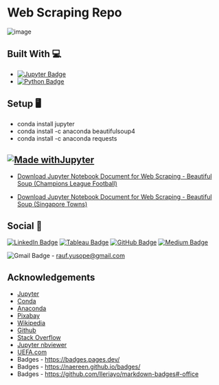# Web Scraping Repo
![image](https://user-images.githubusercontent.com/96287600/163553387-0eb490d0-c783-46f0-9132-7a1decfcf13f.png)



## Built With 💻

- [![Jupyter Badge](https://img.shields.io/badge/Jupyter-F37626?logo=jupyter&logoColor=fff&style=flat)](https://jupyter.org/try)
- [![Python Badge](https://img.shields.io/badge/Python-3776AB?logo=python&logoColor=fff&style=flat)](https://www.python.org/)

## Setup 🖥️
- conda install jupyter
- conda install -c anaconda beautifulsoup4
- conda install -c anaconda requests

## [![Made withJupyter](https://img.shields.io/badge/Made%20with-Jupyter-orange?style=for-the-badge&logo=Jupyter)](https://jupyter.org/try)

- [Download Jupyter Notebook Document for Web Scraping - Beautiful Soup (Champions League Football)](https://github.com/abdrauf26/web_scraping_repo/blob/main/Champions_League_Football_News.ipynb)

- [Download Jupyter Notebook Document for Web Scraping - Beautiful Soup (Singapore Towns)](http://nbviewer.org/github/abdrauf26/web_scraping_repo/blob/main/Singapore_towns.ipynb)


## Social 📧 

[![LinkedIn Badge](https://img.shields.io/badge/LinkedIn-0A66C2?logo=linkedin&logoColor=fff&style=flat)](https://www.linkedin.com/in/abdrauf26/) [![Tableau Badge](https://img.shields.io/badge/Tableau-E97627?logo=tableau&logoColor=fff&style=flat)](https://public.tableau.com/app/profile/mohamed.abdul.rauf) [![GitHub Badge](https://img.shields.io/badge/GitHub-181717?logo=github&logoColor=fff&style=flat)](https://github.com/abdrauf26) [![Medium Badge](https://img.shields.io/badge/Medium-000?logo=medium&logoColor=fff&style=flat)](https://medium.com/@rauf.yusope) 

![Gmail Badge](https://img.shields.io/badge/Gmail-EA4335?logo=gmail&logoColor=fff&style=flat) - rauf.yusope@gmail.com

## Acknowledgements

- [Jupyter](https://jupyter.org/)
- [Conda](https://docs.conda.io/en/latest/)
- [Anaconda](https://anaconda.org/)
- [Pixabay](https://pixabay.com/)
- [Wikipedia](https://en.wikipedia.org/w/index.php?search=)
- [Github](https://github.com/)
- [Stack Overflow](https://stackoverflow.com/)
- [Jupyter nbviewer](https://nbviewer.org/)
- [UEFA.com](https://www.uefa.com/uefachampionsleague/)
- Badges - https://badges.pages.dev/
- Badges - https://naereen.github.io/badges/
- Badges - https://github.com/Ileriayo/markdown-badges#-office
